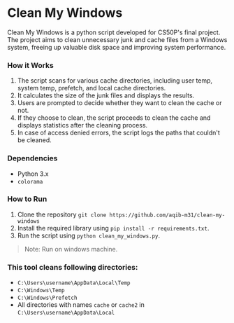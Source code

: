 # Clean My Windows

Clean My Windows is a python script developed for CS50P's final project. The project aims to clean unnecessary junk and cache files from a Windows system, freeing up valuable disk space and improving system performance.

### How it Works
1. The script scans for various cache directories, including user temp, system temp, prefetch, and local cache directories.
2. It calculates the size of the junk files and displays the results.
3. Users are prompted to decide whether they want to clean the cache or not.
4. If they choose to clean, the script proceeds to clean the cache and displays statistics after the cleaning process.
5. In case of access denied errors, the script logs the paths that couldn't be cleaned.

### Dependencies
- Python 3.x
- `colorama`

### How to Run
1. Clone the repository `git clone https://github.com/aqib-m31/clean-my-windows`
2. Install the required library using `pip install -r requirements.txt`.
3. Run the script using `python clean_my_windows.py`.

> Note: Run on windows machine.

### This tool cleans following directories:
- `C:\Users\username\AppData\Local\Temp`
- `C:\Windows\Temp`
- `C:\Windows\Prefetch`
- All directories with names `cache` or `cache2` in `C:\Users\username\AppData\Local`
